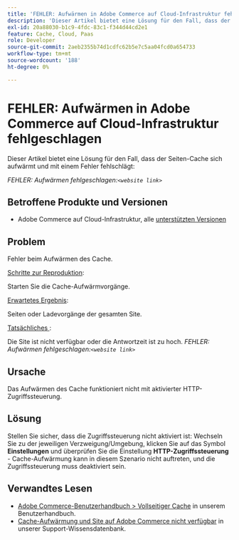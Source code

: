 ```yaml
---
title: 'FEHLER: Aufwärmen in Adobe Commerce auf Cloud-Infrastruktur fehlgeschlagen'
description: 'Dieser Artikel bietet eine Lösung für den Fall, dass der Seiten-Cache sich aufwärmt und mit einem Fehler fehlschlägt:'
exl-id: 20a88030-b1c9-4fdc-83c1-f344d44cd2e1
feature: Cache, Cloud, Paas
role: Developer
source-git-commit: 2aeb2355b74d1cdfc62b5e7c5aa04fcd0a654733
workflow-type: tm+mt
source-wordcount: '188'
ht-degree: 0%

---
```


# FEHLER: Aufwärmen in Adobe Commerce auf Cloud-Infrastruktur fehlgeschlagen

Dieser Artikel bietet eine Lösung für den Fall, dass der Seiten-Cache sich aufwärmt und mit einem Fehler fehlschlägt:

*FEHLER: Aufwärmen fehlgeschlagen:`<website link>`*

## Betroffene Produkte und Versionen

* Adobe Commerce auf Cloud-Infrastruktur, alle [unterstützten Versionen](https://magento.com/sites/default/files/magento-software-lifecycle-policy.pdf)

## Problem

Fehler beim Aufwärmen des Cache.

<u>Schritte zur Reproduktion</u>:

Starten Sie die Cache-Aufwärmvorgänge.

<u>Erwartetes Ergebnis</u>:

Seiten oder Ladevorgänge der gesamten Site.

<u>Tatsächliches </u>:

Die Site ist nicht verfügbar oder die Antwortzeit ist zu hoch. *FEHLER: Aufwärmen fehlgeschlagen:`<website link>`*

## Ursache

Das Aufwärmen des Cache funktioniert nicht mit aktivierter HTTP-Zugriffssteuerung.

## Lösung

Stellen Sie sicher, dass die Zugriffssteuerung nicht aktiviert ist: Wechseln Sie zu der jeweiligen Verzweigung/Umgebung, klicken Sie auf das Symbol **Einstellungen** und überprüfen Sie die Einstellung **HTTP-Zugriffssteuerung** - Cache-Aufwärmung kann in diesem Szenario nicht auftreten, und die Zugriffssteuerung muss deaktiviert sein.

## Verwandtes Lesen

* [Adobe Commerce-Benutzerhandbuch > Vollseitiger Cache](https://experienceleague.adobe.com/de/docs/commerce-admin/systems/tools/cache-management#full-page-caching) in unserem Benutzerhandbuch.
* [Cache-Aufwärmung und Site auf Adobe Commerce nicht verfügbar](/help/troubleshooting/miscellaneous/cache-warming-up-and-site-unavailable-on-magento.md) in unserer Support-Wissensdatenbank.
